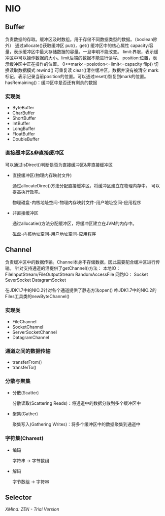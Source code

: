 # NIO

## Buffer

负责数据的存取。缓冲区及时数组。用于存储不同数据类型的数据。（boolean除外）
通过allocate()获取缓冲区
put()，get()
缓冲区中的核心属性
capacity:容量，表示缓冲区中最大存储数据的容量。一旦申明不能改变。
limit:界限，表示缓冲区中可以操作数据的大小。limit后端的数据不能进行读写。
position:位置，表示缓冲区中正在操作的位置。
0<=mark<=posiotion<=limit<=capacity
flip() 切换读取数据模式
rewind() 可重复读
clear()清空缓冲区，数据并没有被清空
mark:标记，表示记录当前position的位置。可以通过reset()恢复到mark的位置。
hasRemaining()：缓冲区中是否还有剩余的数据

### 实现类

- ByteBuffer
- CharBuffer
- ShortBuffer
- IntBuffer
- LongBuffer
- FloatBuffer
- DoubleBuffer

### 直接缓冲区&非直接缓冲区

可以通过isDirect()判断是否为直接缓冲区&非直接缓冲区

- 直接缓冲区(物理内存映射文件)

  通过allocateDirec()方法分配直接缓冲区，将缓冲区建立在物理内存中。
  可以提高执行效率。
  
  物理磁盘-内核地址空间-物理内存映射文件-用户地址空间-应用程序

- 非直接缓冲区

  通过allocatie()方法分配缓冲区，将缓冲区建立在JVM的内存中。
  
  磁盘-内核地址空间-用户地址空间-应用程序

## Channel

负责缓冲区中的数据传输。Channel本身不存储数据，因此需要配合缓冲区进行传输。 
针对支持通道的泪提供了getChannel()方法：
本地IO：
FileInputStream/FileOutputStream
RandomAccessFile
网路IO：
Socket
SeverSocket
DatagramSocket

在JDK1.7中的NIO.2针对各个通道提供了静态方法open()
咋JDK1.7中的NIO.2的Files工具类的newByteChannel()

### 实现类

- FileChannel
- SocketChannel
- ServerSocketChannel
- DatagramChannel

### 通道之间的数据传输

- transferFrom()
- transferTo()

### 分散与聚集

- 分散(Scatter)

  分散读取(Scattering Reads)：将通道中的数据分散到多个缓冲区中

- 聚集(Gather)

  聚集写入(Gathering Writes)：将多个缓冲区中的数据聚集到通道中

### 字符集(Charest)

- 编码

  字符串 -> 字节数组

- 解码

  字节数组 -> 字符串

## Selector

*XMind: ZEN - Trial Version*